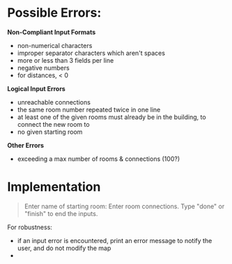 # Possible Errors:
**Non-Compliant Input Formats**
- non-numerical characters
- improper separator characters which aren't spaces
- more or less than 3 fields per line
- negative numbers
- for distances, < 0

**Logical Input Errors**
- unreachable connections
- the same room number repeated twice in one line
- at least one of the given rooms must already be in the building, to connect the new room to 
- no given starting room

**Other Errors**
- exceeding a max number of rooms & connections (100?)

# Implementation
> Enter name of starting room:
> Enter room connections. Type "done" or "finish" to end the inputs.


For robustness:
- if an input error is encountered, print an error message to notify the user, and do not modify the map
- 
<!--stackedit_data:
eyJoaXN0b3J5IjpbLTE0NzY1NjQ2OTBdfQ==
-->